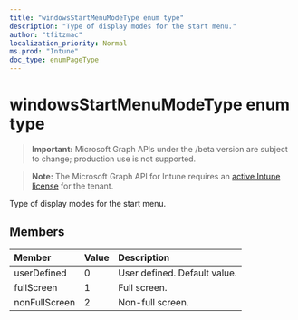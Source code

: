 ```yaml
---
title: "windowsStartMenuModeType enum type"
description: "Type of display modes for the start menu."
author: "tfitzmac"
localization_priority: Normal
ms.prod: "Intune"
doc_type: enumPageType
---
```


# windowsStartMenuModeType enum type

> **Important:** Microsoft Graph APIs under the /beta version are subject to change; production use is not supported.

> **Note:** The Microsoft Graph API for Intune requires an [active Intune license](https://go.microsoft.com/fwlink/?linkid=839381) for the tenant.

Type of display modes for the start menu.

## Members
|Member|Value|Description|
|:---|:---|:---|
|userDefined|0|User defined. Default value.|
|fullScreen|1|Full screen.|
|nonFullScreen|2|Non-full screen.|





